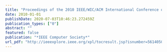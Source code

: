 ```yaml
---
title: "Proceedings of the 2010 IEEE/WIC/ACM International Conference on Web Intelligence and International Conference on Intelligent Agent Technology - Workshops, Toronto, Canada, August 31 - September 3, 2010"
date: 2010-01-01
publishDate: 2020-07-03T10:46:23.272459Z
publication_types: ["0"]
abstract: ""
featured: false
publication: "*IEEE Computer Society*"
url_pdf: "http://ieeexplore.ieee.org/xpl/tocresult.jsp?isnumber=5614050"
---
```


